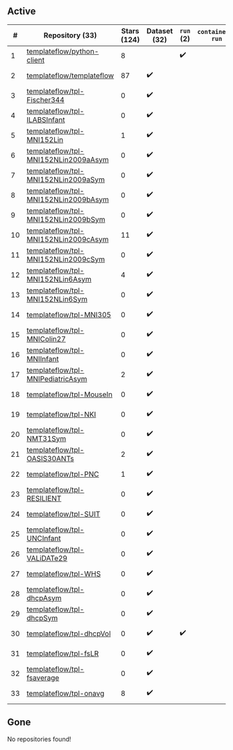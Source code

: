 ## Active
| # | Repository (33) | Stars (124) | Dataset (32) | `run` (2) | `containers-run` | Last Modified |
| --- | --- | --- | --- | --- | --- | --- |
| 1 | [templateflow/python-client](https://github.com/templateflow/python-client) | 8 |  | :heavy_check_mark: |  | 2025-08-20 16:55:24+00:00 |
| 2 | [templateflow/templateflow](https://github.com/templateflow/templateflow) | 87 | :heavy_check_mark: |  |  | 2025-08-12 18:12:06+00:00 |
| 3 | [templateflow/tpl-Fischer344](https://github.com/templateflow/tpl-Fischer344) | 0 | :heavy_check_mark: |  |  | 2022-03-28 22:25:11+00:00 |
| 4 | [templateflow/tpl-ILABSInfant](https://github.com/templateflow/tpl-ILABSInfant) | 0 | :heavy_check_mark: |  |  | 2019-02-22 10:52:37+00:00 |
| 5 | [templateflow/tpl-MNI152Lin](https://github.com/templateflow/tpl-MNI152Lin) | 1 | :heavy_check_mark: |  |  | 2022-03-25 13:10:17+00:00 |
| 6 | [templateflow/tpl-MNI152NLin2009aAsym](https://github.com/templateflow/tpl-MNI152NLin2009aAsym) | 0 | :heavy_check_mark: |  |  | 2022-03-31 05:25:47+00:00 |
| 7 | [templateflow/tpl-MNI152NLin2009aSym](https://github.com/templateflow/tpl-MNI152NLin2009aSym) | 0 | :heavy_check_mark: |  |  | 2022-03-31 05:54:15+00:00 |
| 8 | [templateflow/tpl-MNI152NLin2009bAsym](https://github.com/templateflow/tpl-MNI152NLin2009bAsym) | 0 | :heavy_check_mark: |  |  | 2022-03-30 21:29:21+00:00 |
| 9 | [templateflow/tpl-MNI152NLin2009bSym](https://github.com/templateflow/tpl-MNI152NLin2009bSym) | 0 | :heavy_check_mark: |  |  | 2022-03-30 21:29:18+00:00 |
| 10 | [templateflow/tpl-MNI152NLin2009cAsym](https://github.com/templateflow/tpl-MNI152NLin2009cAsym) | 11 | :heavy_check_mark: |  |  | 2025-08-11 18:02:36+00:00 |
| 11 | [templateflow/tpl-MNI152NLin2009cSym](https://github.com/templateflow/tpl-MNI152NLin2009cSym) | 0 | :heavy_check_mark: |  |  | 2022-01-06 22:32:28+00:00 |
| 12 | [templateflow/tpl-MNI152NLin6Asym](https://github.com/templateflow/tpl-MNI152NLin6Asym) | 4 | :heavy_check_mark: |  |  | 2025-08-12 18:26:04+00:00 |
| 13 | [templateflow/tpl-MNI152NLin6Sym](https://github.com/templateflow/tpl-MNI152NLin6Sym) | 0 | :heavy_check_mark: |  |  | 2022-01-06 22:33:02+00:00 |
| 14 | [templateflow/tpl-MNI305](https://github.com/templateflow/tpl-MNI305) | 0 | :heavy_check_mark: |  |  | 2022-01-06 22:31:46+00:00 |
| 15 | [templateflow/tpl-MNIColin27](https://github.com/templateflow/tpl-MNIColin27) | 0 | :heavy_check_mark: |  |  | 2022-08-03 17:53:14+00:00 |
| 16 | [templateflow/tpl-MNIInfant](https://github.com/templateflow/tpl-MNIInfant) | 0 | :heavy_check_mark: |  |  | 2025-08-12 18:27:21+00:00 |
| 17 | [templateflow/tpl-MNIPediatricAsym](https://github.com/templateflow/tpl-MNIPediatricAsym) | 2 | :heavy_check_mark: |  |  | 2022-01-06 22:28:55+00:00 |
| 18 | [templateflow/tpl-MouseIn](https://github.com/templateflow/tpl-MouseIn) | 0 | :heavy_check_mark: |  |  | 2022-04-14 22:06:54+00:00 |
| 19 | [templateflow/tpl-NKI](https://github.com/templateflow/tpl-NKI) | 0 | :heavy_check_mark: |  |  | 2022-01-06 22:32:03+00:00 |
| 20 | [templateflow/tpl-NMT31Sym](https://github.com/templateflow/tpl-NMT31Sym) | 0 | :heavy_check_mark: |  |  | 2022-03-31 18:24:49+00:00 |
| 21 | [templateflow/tpl-OASIS30ANTs](https://github.com/templateflow/tpl-OASIS30ANTs) | 2 | :heavy_check_mark: |  |  | 2022-03-31 06:46:22+00:00 |
| 22 | [templateflow/tpl-PNC](https://github.com/templateflow/tpl-PNC) | 1 | :heavy_check_mark: |  |  | 2024-10-23 21:19:56+00:00 |
| 23 | [templateflow/tpl-RESILIENT](https://github.com/templateflow/tpl-RESILIENT) | 0 | :heavy_check_mark: |  |  | 2022-01-11 09:59:40+00:00 |
| 24 | [templateflow/tpl-SUIT](https://github.com/templateflow/tpl-SUIT) | 0 | :heavy_check_mark: |  |  | 2024-04-15 09:57:23+00:00 |
| 25 | [templateflow/tpl-UNCInfant](https://github.com/templateflow/tpl-UNCInfant) | 0 | :heavy_check_mark: |  |  | 2022-01-06 22:33:35+00:00 |
| 26 | [templateflow/tpl-VALiDATe29](https://github.com/templateflow/tpl-VALiDATe29) | 0 | :heavy_check_mark: |  |  | 2022-01-06 22:32:20+00:00 |
| 27 | [templateflow/tpl-WHS](https://github.com/templateflow/tpl-WHS) | 0 | :heavy_check_mark: |  |  | 2022-03-04 09:17:14+00:00 |
| 28 | [templateflow/tpl-dhcpAsym](https://github.com/templateflow/tpl-dhcpAsym) | 0 | :heavy_check_mark: |  |  | 2024-02-16 18:28:13+00:00 |
| 29 | [templateflow/tpl-dhcpSym](https://github.com/templateflow/tpl-dhcpSym) | 0 | :heavy_check_mark: |  |  | 2024-02-13 14:03:33+00:00 |
| 30 | [templateflow/tpl-dhcpVol](https://github.com/templateflow/tpl-dhcpVol) | 0 | :heavy_check_mark: | :heavy_check_mark: |  | 2024-02-14 21:24:45+00:00 |
| 31 | [templateflow/tpl-fsLR](https://github.com/templateflow/tpl-fsLR) | 0 | :heavy_check_mark: |  |  | 2022-04-15 08:23:13+00:00 |
| 32 | [templateflow/tpl-fsaverage](https://github.com/templateflow/tpl-fsaverage) | 0 | :heavy_check_mark: |  |  | 2024-04-15 09:10:29+00:00 |
| 33 | [templateflow/tpl-onavg](https://github.com/templateflow/tpl-onavg) | 8 | :heavy_check_mark: |  |  | 2025-08-08 17:00:14+00:00 |

## Gone
No repositories found!
